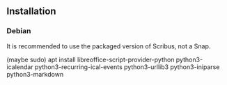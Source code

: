 

## Installation

### Debian

It is recommended to use the packaged version of Scribus, not a Snap.

(maybe sudo)
apt install libreoffice-script-provider-python python3-icalendar python3-recurring-ical-events python3-urllib3 python3-iniparse python3-markdown

